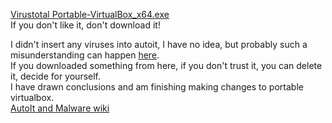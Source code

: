 [Virustotal Portable-VirtualBox_x64.exe](https://www.virustotal.com/gui/file/f50cdae6f04145b220eef4e3708252e183a35a7090648778f87874932d8261d6?nocache=1)<br>
If you don't like it, don't download it!<br>

I didn't insert any viruses into autoit, I have no idea, but probably such a misunderstanding can happen [here](https://github.com/vboxme/Portable-VirtualBox/issues/93).<br>
If you downloaded something from here, if you don't trust it, you can delete it, decide for yourself.<br>
I have drawn conclusions and am finishing making changes to portable virtualbox.<br>
[AutoIt and Malware wiki](https://www.autoitscript.com/wiki/AutoIt_and_Malware)<br>
